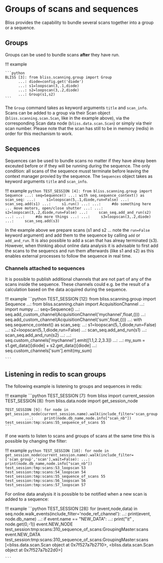 # Groups of scans and sequences

Bliss provides the capability to bundle several scans together into a group or a sequence.

## Groups

Groups can be used to bundle scans **after** they have run.

!!! example

    ```python
	BLISS [3]: from bliss.scanning.group import Group
	      ...: diode=config.get('diode')
	      ...: s1=loopscan(3,.1,diode)
	      ...: s2=loopscan(3,.2,diode)
	      ...: Group(s1,s2)
    ```

The `Group` command takes as keyword arguments `title` and `scan_info`. Scans can be added to a group via their Scan object (`bliss.scanning.scan.Scan`, like in the example above), via the corresponding Scan data node (`bliss.data.scan.Scan`) or simply via their scan number. Please note that the scan has still to be in memory (redis) in order for this mechanism to work.

## Sequences
Sequences can be used to bundle scans no matter if they have alreay been exceuted before or if they will be running during the sequence. The only condition: all scans of the sequence musst terminate before leaving the context manager provied by the sequence. The `Sequences` object takes as keyword arguments `title` and `scan_info`.

!!! example
    ```python
	TEST_SESSION [4]: from bliss.scanning.group import Sequence
                 ...: seq=Sequence()
                 ...: with seq.sequence_context() as scan_seq:
                 ...:     s1=loopscan(5,.1,diode,run=False)
                 ...:     scan_seq.add(s1)
                 ...:     s1.run()
                 ...:
                 ...:     #do something here ... move motors, open/close shutter
                 ...:
                 ...:     s2=loopscan(3,.2,diode,run=False)
                 ...:     scan_seq.add_and_run(s2)
                 ...:
                 ...:     #do more things
                 ...:
                 ...:     s3=loopscan(3,.2,diode)
                 ...:     scan_seq.add(s3)
    ```

In the example above we prepare scans (s1 and s2 ... note the `run=False` keyword argument) and add them to the sequence by calling `add` or `add_and_run`. It is also possible to add a scan that has alreay terminated (s3). However, when thinking about online data analysis it is advisable to first add the scans to the sequencs and run them afterwards (like s1 and s2) as this enables external processes to follow the sequence in real time.

### Channels attached to sequences
 
It is possible to publish additional channels that are not part of any of the scans inside the sequence. These channels could e.g. be the result of a calculation based on the data acquired during the sequence.

!!! example
    ```python
	TEST_SESSION [12]: from bliss.scanning.group import Sequence
		      ...: from bliss.scanning.chain import AcquisitionChannel
		      ...: import numpy
		      ...: seq=Sequence()
		      ...: seq.add_custom_channel(AcquisitionChannel('mychannel',float,()))
		      ...: seq.add_custom_channel(AcquisitionChannel('sum',float,()))
		      ...: with seq.sequence_context() as scan_seq:
		      ...:     s1=loopscan(5,.1,diode,run=False)
		      ...:     s2=loopscan(5,.1,diode,run=False)
		      ...:     scan_seq.add_and_run(s1)
		      ...:     scan_seq.add_and_run(s2)
		      ...:
		      ...:     seq.custom_channels['mychannel'].emit([1.1,2.2,3.3])
		      ...:
		      ...:     my_sum = s1.get_data()[diode] + s2.get_data()[diode]
		      ...:     seq.custom_channels['sum'].emit(my_sum)

    ```

## Listening in redis to scan groups

The following example is listening to groups and sequences in redis:

!!! example
    ```python
	TEST_SESSION [7]: from bliss import current_session
	TEST_SESSION [8]: from bliss.data.node import get_session_node

	TEST_SESSION [9]: for node in get_session_node(current_session.name).walk(include_filter='scan_group',wait=False):
		     ...:     print(node.db_name,node.info["scan_nb"])
	test_session:tmp:scans:55_sequence_of_scans 55
    ```

If one wants to listen to scans and groups of scans at the same time this is possible by changing the filter:

!!! example
    ```python
	TEST_SESSION [10]: for node in get_session_node(current_session.name).walk(include_filter=['scan_group','scan'],wait=False):
		      ...:     print(node.db_name,node.info["scan_nb"])
	test_session:tmp:scans:53_loopscan 53
	test_session:tmp:scans:54_loopscan 54
	test_session:tmp:scans:55_sequence_of_scans 55
	test_session:tmp:scans:56_loopscan 56
	test_session:tmp:scans:57_loopscan 57
    ```

For online data analysis it is possible to be notified when a new scan is added to a sequence:

!!! example
    ```python
	TEST_SESSION [28]: for (event,node,data) in seq.node.walk_events(include_filter='node_ref_channel'):
		      ...:     print(event, node.db_name)
		      ...:     if event.name == "NEW_DATA":
		      ...:         print("\t" , node.get(0,-1))
	event.NEW_NODE test_session:tmp:scans:310_sequence_of_scans:GroupingMaster:scans
	event.NEW_DATA test_session:tmp:scans:310_sequence_of_scans:GroupingMaster:scans
		 [<bliss.data.scan.Scan object at 0x7f527a7b2710>, <bliss.data.scan.Scan object at 0x7f527a7b22d0>]

    ```


